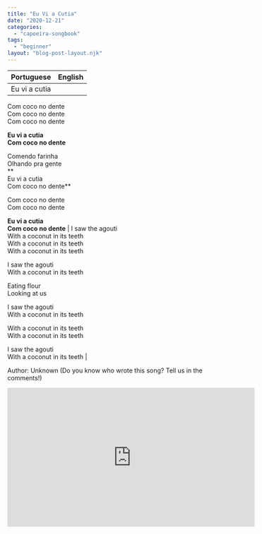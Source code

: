 ```yaml
---
title: "Eu Vi a Cutia"
date: "2020-12-21"
categories: 
  - "capoeira-songbook"
tags: 
  - "beginner"
layout: "blog-post-layout.njk"
---
```


| Portuguese | English |
| --- | --- |
| Eu vi a cutia  
Com coco no dente  
Com coco no dente  
Com coco no dente  
  
**Eu vi a cutia  
Com coco no dente**  
  
Comendo farinha  
Olhando pra gente  
**  
Eu vi a cutia  
Com coco no dente**  
  
Com coco no dente  
Com coco no dente  
  
**Eu vi a cutia  
Com coco no dente** | I saw the agouti  
With a coconut in its teeth  
With a coconut in its teeth  
With a coconut in its teeth  
  
I saw the agouti  
With a coconut in its teeth  
  
Eating flour  
Looking at us  
  
I saw the agouti  
With a coconut in its teeth  
  
With a coconut in its teeth  
With a coconut in its teeth  
  
I saw the agouti  
With a coconut in its teeth |

<figcaption>

Author: Unknown (Do you know who wrote this song? Tell us in the comments!)

</figcaption>

<iframe width="560" height="315" src="https://www.youtube.com/embed/j6Nq01Chvn0" title="YouTube video player" frameborder="0" allow="accelerometer; autoplay; clipboard-write; encrypted-media; gyroscope; picture-in-picture" allowfullscreen></iframe>
